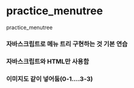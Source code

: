 # practice_menutree
practice_menutree

### 자바스크립트로 메뉴 트리 구현하는 것 기본 연습
### 자바스크립트와 HTML만 사용함
### 이미지도 같이 넣어둠(0-1....3-3)

